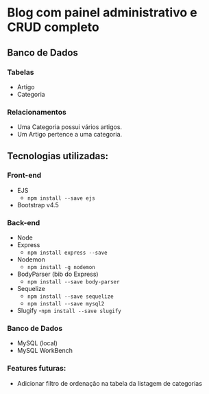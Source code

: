 # Blog com painel administrativo e CRUD completo

## Banco de Dados

### Tabelas
- Artigo
- Categoria

### Relacionamentos
- Uma Categoria possui vários artigos.
- Um Artigo pertence a uma categoria.


## Tecnologias utilizadas:

### Front-end
- EJS
  - ```npm install --save ejs```
- Bootstrap v4.5

### Back-end
- Node
- Express
  - ```npm install express --save```
- Nodemon
  - ```npm install -g nodemon```
- BodyParser (bib do Express)
  - ```npm install --save body-parser```
- Sequelize
  - ```npm install --save sequelize```
  - ```npm install --save mysql2```
- Slugify
  -```npm install --save slugify```

### Banco de Dados
- MySQL (local)
- MySQL WorkBench


### Features futuras:
- Adicionar filtro de ordenação na tabela da listagem de categorias
